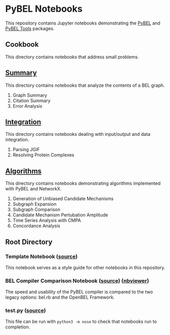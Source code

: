 # PyBEL Notebooks

This repository contains Jupyter notebooks demonstrating the [PyBEL](https://github.com/pybel/pybel) and 
[PyBEL Tools](https://github.com/pybel/pybel-tools) packages.

## Cookbook

This directory contains notebooks that address small problems.

## [Summary](https://github.com/pybel/pybel-notebooks/tree/master/summary)

This directory contains notebooks that analyze the contents of a BEL graph.

1. Graph Summary
2. Citation Summary
3. Error Analysis

## [Integration](https://github.com/pybel/pybel-notebooks/tree/master/integration)

This directory contains notebooks dealing with input/output and data integration.

1. Parsing JGIF
2. Resolving Protein Complexes

## [Algorithms](https://github.com/pybel/pybel-notebooks/tree/master/algorithms)

This directory contains notebooks demonstrating algorithms implemented with PyBEL and NetworkX.

1. Generation of Unbiased Candidate Mechanisms
2. Subgraph Expansion
3. Subgraph Comparison
4. Candidate Mechanism Pertubation Amplitude
5. Time Series Analysis with CMPA
6. Concordance Analysis

## Root Directory

### Template Notebook ([source](https://github.com/pybel/pybel-notebooks/blob/master/Template.ipynb))

This notebook serves as a style guide for other notebooks in this repository.

### BEL Compiler Comparison Notebook ([source](https://github.com/pybel/pybel-notebooks/blob/master/BEL%20Compiler%20Comparison.ipynb)\) ([nbviewer](http://nbviewer.jupyter.org/github/pybel/pybel-notebooks/blob/master/BEL%20Compiler%20Comparison.ipynb)\)
	
The speed and usability of the PyBEL compiler is compared to the two legacy options: bel.rb and the OpenBEL Framework.

### test.py ([source](https://github.com/pybel/pybel-notebooks/blob/master/test.py))

This file can be run with `python3 -m nose` to check that notebooks run to completion.

